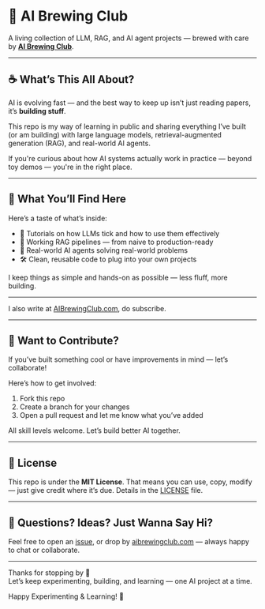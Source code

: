 # 🚀 AI Brewing Club

A living collection of LLM, RAG, and AI agent projects — brewed with care by [**AI Brewing Club**](https://www.aibrewingclub.com).

---

## ☕️ What’s This All About?

AI is evolving fast — and the best way to keep up isn’t just reading papers, it’s **building stuff**.

This repo is my way of learning in public and sharing everything I’ve built (or am building) with large language models, retrieval-augmented generation (RAG), and real-world AI agents.

If you're curious about how AI systems actually work in practice — beyond toy demos — you're in the right place.

---

## 🧩 What You’ll Find Here

Here’s a taste of what’s inside:

- 🧠 Tutorials on how LLMs tick and how to use them effectively  
- 🔎 Working RAG pipelines — from naive to production-ready  
- 🤖 Real-world AI agents solving real-world problems  
- 🛠️ Clean, reusable code to plug into your own projects  

I keep things as simple and hands-on as possible — less fluff, more building.

---

I also write at [AIBrewingClub.com](https://www.aibrewingclub.com), do subscribe.

---

## 🤝 Want to Contribute?

If you’ve built something cool or have improvements in mind — let’s collaborate!

Here’s how to get involved:
1. Fork this repo  
2. Create a branch for your changes  
3. Open a pull request and let me know what you’ve added  

All skill levels welcome. Let’s build better AI together.

---

## 📜 License

This repo is under the **MIT License**. That means you can use, copy, modify — just give credit where it’s due. Details in the [LICENSE](LICENSE) file.

---

## 💬 Questions? Ideas? Just Wanna Say Hi?

Feel free to open an [issue](https://github.com/aiwithvikram/AIBrewingClub/issues), or drop by [aibrewingclub.com](https://www.aibrewingclub.com) — always happy to chat or collaborate.

---

Thanks for stopping by 🙌  
Let’s keep experimenting, building, and learning — one AI project at a time.

Happy Experimenting & Learning! 🎉
